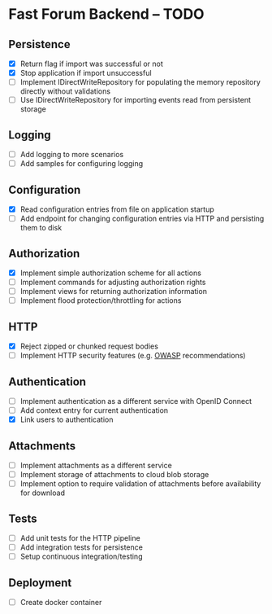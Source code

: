 # Fast Forum Backend – TODO

## Persistence

- [X] Return flag if import was successful or not
- [X] Stop application if import unsuccessful
- [ ] Implement IDirectWriteRepository for populating the memory repository directly without validations
- [ ] Use IDirectWriteRepository for importing events read from persistent storage

## Logging

- [ ] Add logging to more scenarios
- [ ] Add samples for configuring logging

## Configuration

- [X] Read configuration entries from file on application startup
- [ ] Add endpoint for changing configuration entries via HTTP and persisting them to disk

## Authorization

- [X] Implement simple authorization scheme for all actions
- [ ] Implement commands for adjusting authorization rights
- [ ] Implement views for returning authorization information
- [ ] Implement flood protection/throttling for actions

## HTTP

- [X] Reject zipped or chunked request bodies
- [ ] Implement HTTP security features (e.g. [OWASP](https://www.owasp.org/index.php/Main_Page) recommendations)

## Authentication 

- [ ] Implement authentication as a different service with OpenID Connect
- [ ] Add context entry for current authentication
- [X] Link users to authentication 

## Attachments

- [ ] Implement attachments as a different service
- [ ] Implement storage of attachments to cloud blob storage
- [ ] Implement option to require validation of attachments before availability for download

## Tests

- [ ] Add unit tests for the HTTP pipeline
- [ ] Add integration tests for persistence
- [ ] Setup continuous integration/testing

## Deployment

- [ ] Create docker container